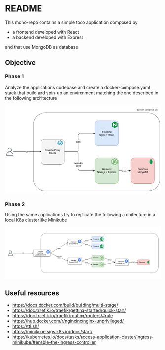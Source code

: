 # README

This mono-repo contains a simple todo application composed by

- a frontend developed with React
- a backend developed with Express

and that use MongoDB as database

## Objective

### Phase 1

Analyze the applications codebase and create a docker-compose.yaml stack that build and spin-up an environment matching the one described in the following architecture

![Architecuture](./.docs/phase1.png)

### Phase 2

Using the same applications try to replicate the following architecture in a local K8s cluster like Minikube

![Architecuture](./.docs/phase2.png)

## Useful resources

- https://docs.docker.com/build/building/multi-stage/
- https://doc.traefik.io/traefik/getting-started/quick-start/
- https://doc.traefik.io/traefik/routing/routers/#rule
- https://hub.docker.com/r/nginxinc/nginx-unprivileged/
- https://ttl.sh/
- https://minikube.sigs.k8s.io/docs/start/
- https://kubernetes.io/docs/tasks/access-application-cluster/ingress-minikube/#enable-the-ingress-controller
